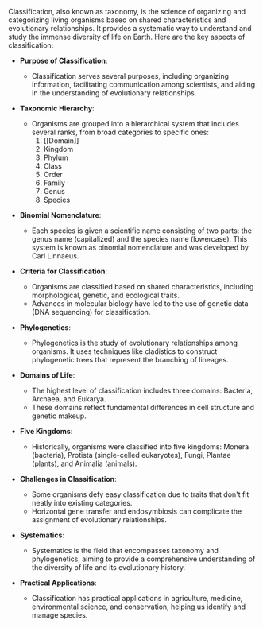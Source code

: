 Classification, also known as taxonomy, is the science of organizing and categorizing living organisms based on shared characteristics and evolutionary relationships. It provides a systematic way to understand and study the immense diversity of life on Earth. Here are the key aspects of classification:

- **Purpose of Classification**:
    - Classification serves several purposes, including organizing information, facilitating communication among scientists, and aiding in the understanding of evolutionary relationships.

- **Taxonomic Hierarchy**:
    - Organisms are grouped into a hierarchical system that includes several ranks, from broad categories to specific ones:
        1. [[Domain]]
        2. Kingdom
        3. Phylum
        4. Class
        5. Order
        6. Family
        7. Genus
        8. Species

- **Binomial Nomenclature**:
    - Each species is given a scientific name consisting of two parts: the genus name (capitalized) and the species name (lowercase). This system is known as binomial nomenclature and was developed by Carl Linnaeus.

- **Criteria for Classification**:
    - Organisms are classified based on shared characteristics, including morphological, genetic, and ecological traits.
    - Advances in molecular biology have led to the use of genetic data (DNA sequencing) for classification.

- **Phylogenetics**:
    - Phylogenetics is the study of evolutionary relationships among organisms. It uses techniques like cladistics to construct phylogenetic trees that represent the branching of lineages.

- **Domains of Life**:
    - The highest level of classification includes three domains: Bacteria, Archaea, and Eukarya.
    - These domains reflect fundamental differences in cell structure and genetic makeup.

- **Five Kingdoms**:
    - Historically, organisms were classified into five kingdoms: Monera (bacteria), Protista (single-celled eukaryotes), Fungi, Plantae (plants), and Animalia (animals).

- **Challenges in Classification**:
    - Some organisms defy easy classification due to traits that don't fit neatly into existing categories.
    - Horizontal gene transfer and endosymbiosis can complicate the assignment of evolutionary relationships.

- **Systematics**:
    - Systematics is the field that encompasses taxonomy and phylogenetics, aiming to provide a comprehensive understanding of the diversity of life and its evolutionary history.

- **Practical Applications**:
    - Classification has practical applications in agriculture, medicine, environmental science, and conservation, helping us identify and manage species.